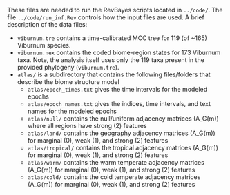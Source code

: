 These files are needed to run the RevBayes scripts located in `../code/`. The file `../code/run_inf.Rev` controls how the input files are used. A brief description of the data files:

- `viburnum.tre` contains a time-calibrated MCC tree for 119 (of ~165) Viburnum species.
- `viburnum.nex` contains the coded biome-region states for 173 Viburnum taxa. Note, the analysis itself uses only the 119 taxa present in the provided phylogeny (`viburnum.tre`).
- `atlas/` is a subdirectory that contains the following files/folders that describe the biome structure model
    - `atlas/epoch_times.txt` gives the time intervals for the modeled epochs
    - `atlas/epoch_names.txt` gives the indices, time intervals, and text names for the modeled epochs
    - `atlas/null/` contains the null/uniform adjacency matrices (A_G(m)) where all regions have strong (2) features
    - `atlas/land/` contains the geography adjacency matrices (A_G(m)) for marginal (0), weak (1), and strong (2) features
    - `atlas/tropical/` contains the tropical adjacency matrices (A_G(m)) for marginal (0), weak (1), and strong (2) features
    - `atlas/warm/` contains the warm temperate adjacency matrices (A_G(m)) for marginal (0), weak (1), and strong (2) features
    - `atlas/cold/` contains the cold temperate adjacency matrices (A_G(m)) for marginal (0), weak (1), and strong (2) features
